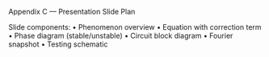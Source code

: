 Appendix C — Presentation Slide Plan

Slide components:
	•	Phenomenon overview
	•	Equation with correction term
	•	Phase diagram (stable/unstable)
	•	Circuit block diagram
	•	Fourier snapshot
	•	Testing schematic
